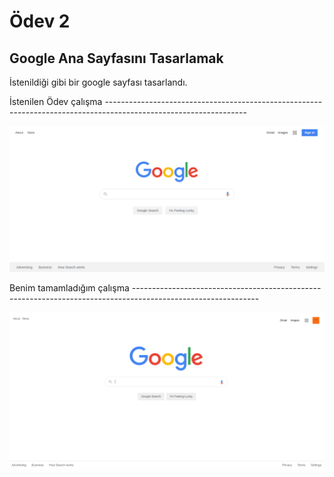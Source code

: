 # Ödev 2

## Google Ana Sayfasını Tasarlamak

İstenildiği gibi bir google sayfası tasarlandı.

İstenilen Ödev çalışma -----------------------------------------------------------------------------------------------------------------

![img](figures/googlehomepage.png)

Benim tamamladığım çalışma -------------------------------------------------------------------------------------------------------------

![img](figures/odev.png)
